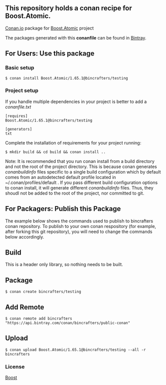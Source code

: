 ## This repository holds a conan recipe for Boost.Atomic.

[Conan.io](https://conan.io) package for [Boost.Atomic](https://github.com/Boostorg/Atomic) project

The packages generated with this **conanfile** can be found in [Bintray](https://bintray.com/bincrafters/public-conan/Boost.Atomic%3Abincrafters).

## For Users: Use this package

### Basic setup

    $ conan install Boost.Atomic/1.65.1@bincrafters/testing

### Project setup

If you handle multiple dependencies in your project is better to add a *conanfile.txt*

    [requires]
    Boost.Atomic/1.65.1@bincrafters/testing

    [generators]
    txt

Complete the installation of requirements for your project running:</small></span>

    $ mkdir build && cd build && conan install ..
	
Note: It is recommended that you run conan install from a build directory and not the root of the project directory.  This is because conan generates *conanbuildinfo* files specific to a single build configuration which by default comes from an autodetected default profile located in ~/.conan/profiles/default .  If you pass different build configuration options to conan install, it will generate different *conanbuildinfo* files.  Thus, they shoudl not be added to the root of the project, nor committed to git. 

## For Packagers: Publish this Package

The example below shows the commands used to publish to bincrafters conan repository. To publish to your own conan respository (for example, after forking this git repository), you will need to change the commands below accordingly. 

## Build  

This is a header only library, so nothing needs to be built.

## Package 

    $ conan create bincrafters/testing
	
## Add Remote

	$ conan remote add bincrafters "https://api.bintray.com/conan/bincrafters/public-conan"

## Upload

    $ conan upload Boost.Atomic/1.65.1@bincrafters/testing --all -r bincrafters

### License
[Boost](LICENSE)
